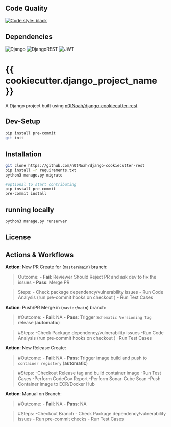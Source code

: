 
## Code Quality
[![Code style: black](https://img.shields.io/badge/code%20style-black-000000.svg)](https://github.com/ambv/black)


## Dependencies

![Django](https://img.shields.io/badge/django-%23092E20.svg?style=for-the-badge&logo=django&logoColor=white)
![DjangoREST](https://img.shields.io/badge/DJANGO-REST-ff1709?style=for-the-badge&logo=django&logoColor=white&color=ff1709&labelColor=gray)
![JWT](https://img.shields.io/badge/JWT-black?style=for-the-badge&logo=JSON%20web%20tokens)

# {{ cookiecutter.django_project_name }}
A Django project built using [n0tNoah/django-cookiecutter-rest](https://github.com/n0tNoah/django-cookiecutter-rest)

## Dev-Setup
```bash
pip install pre-commit
git init

```


## Installation

```bash
git clone https://github.com/n0tNoah/django-cookiecutter-rest
pip install -r requirements.txt
python3 manage.py migrate

#optional to start contributing
pip install pre-commit
pre-commit install

```

## running locally

```bash
python3 manage.py runserver
```

## License

<!-- MARKDOWN LINKS & IMAGES -->
<!-- https://www.markdownguide.org/basic-syntax/#reference-style-links -->

## Actions & Workflows

**Action**: New PR Create for (`master`/`main`) branch:
>Outcome:
	- **Fail**: Reviewer Should Reject PR and ask dev to fix the issues
	- **Pass**: Merge PR

>Steps:
	- Check package dependency/vulnerability issues 
	- Run Code Analysis (run pre-commit hooks on checkout )
	- Run Test Cases

**Action**: Push/PR Merge in (`master`/`main`) branch:
> #Outcome:
	- **Fail**: NA
	- **Pass**: Trigger `Schematic Versioning Tag` release (**automatic**)

> #Steps:
-Check Package dependency/vulnerability issues
-Run Code Analysis (run pre-commit hooks on checkout )
-Run Test Cases

**Action**: New Release Create:
> #Outcome:
	- **Fail**: NA
	- **Pass**: Trigger image build and push to `container registery` (**automatic**)

> #Steps:
-Checkout Release tag and build container image
-Run Test Cases
-Perform CodeCov Report
-Perform Sonar-Cube Scan
-Push Container image to ECR/Docker Hub

**Action**: Manual on Branch:
> #Outcome:
	- **Fail**: NA
	- **Pass**: NA

> #Steps:
	-Checkout Branch
	- Check Package dependency/vulnerability issues
	- Run pre-commit checks
	- Run Test Cases



